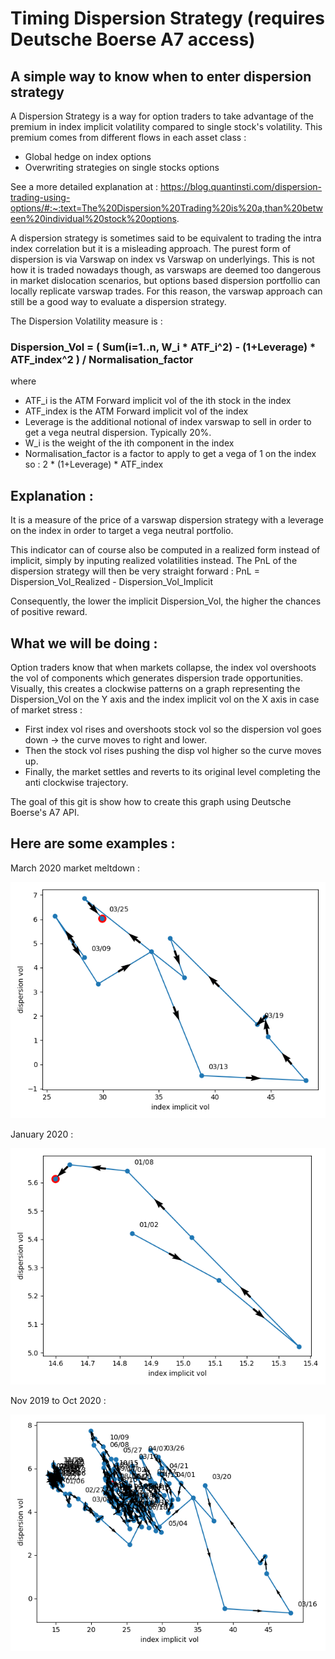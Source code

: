 # Timing Dispersion Strategy (requires Deutsche Boerse A7 access) #
## A simple way to know when to enter dispersion strategy ##

A Dispersion Strategy is a way for option traders to take advantage of the premium in index implicit volatility compared to single stock's volatility.
This premium comes from different flows in each asset class :
- Global hedge on index options
- Overwriting strategies on single stocks options

See a more detailed explanation at :
https://blog.quantinsti.com/dispersion-trading-using-options/#:~:text=The%20Dispersion%20Trading%20is%20a,than%20between%20individual%20stock%20options.

A dispersion strategy is sometimes said to be equivalent to trading the intra index correlation but it is a misleading approach.
The purest form of dispersion is via Varswap on index vs Varswap on underlyings.
This is not how it is traded nowadays though, as varswaps are deemed too dangerous in market dislocation scenarios, but options based dispersion portfollio can locally replicate varswap trades. For this reason, the varswap approach can still be a good way to evaluate a dispersion strategy.

The Dispersion Volatility measure is :

### Dispersion_Vol = ( Sum(i=1..n, W_i * ATF_i^2) - (1+Leverage) * ATF_index^2 ) / Normalisation_factor ###

where

- ATF_i is the ATM Forward implicit vol of the ith stock in the index
- ATF_index is the ATM Forward implicit vol of the index
- Leverage is the additional notional of index varswap to sell in order to get a vega neutral dispersion. Typically 20%.
- W_i is the weight of the ith component in the index
- Normalisation_factor is a factor to apply to get a vega of 1 on the index so : 2 * (1+Leverage) * ATF_index


## Explanation : ##
It is a measure of the price of a varswap dispersion strategy with a leverage on the index in order to target a vega neutral portfolio.

This indicator can of course also be computed in a realized form instead of implicit, simply by inputing realized volatilities instead. 
The PnL of the dispersion strategy will then be very straight forward :
PnL = Dispersion_Vol_Realized - Dispersion_Vol_Implicit

Consequently, the lower the implicit Dispersion_Vol, the higher the chances of positive reward.


## What we will be doing : ##

Option traders know that when markets collapse, the index vol overshoots the vol of components which generates dispersion trade opportunities.
Visually, this creates a clockwise patterns on a graph representing the Dispersion_Vol on the Y axis and the index implicit vol on the X axis in case of market stress :
- First index vol rises and overshoots stock vol so the dispersion vol goes down -> the curve moves to right and lower.
- Then the stock vol rises pushing the disp vol higher so the curve moves up.
- Finally, the market settles and reverts to its original level completing the anti clockwise trajectory.

The goal of this git is show how to create this graph using Deutsche Boerse's A7 API.


## Here are some examples : ##


March 2020 market meltdown :

![plot](./Graphs/myplot_March_2020.png)


January 2020 :

![plot](./Graphs/myplot_Jan_2020.png)


Nov 2019 to Oct 2020 :

![plot](./Graphs/myplot_Nov_2019_to_Oct_2020.png)
